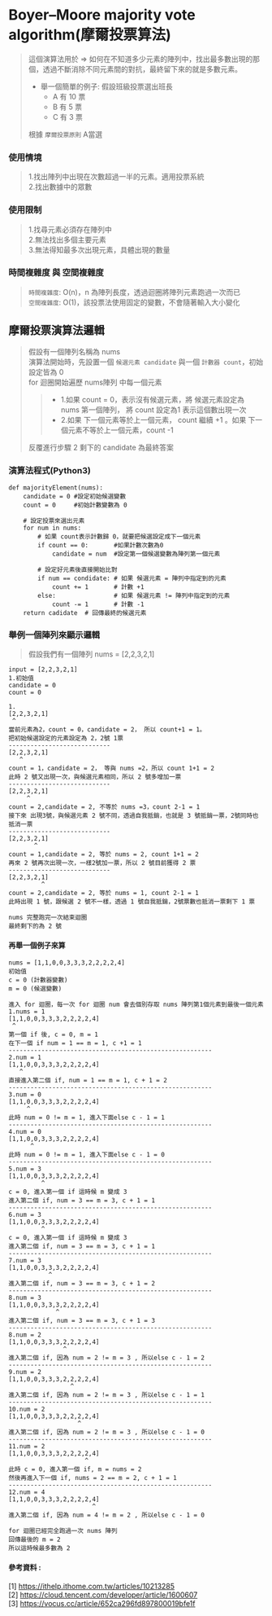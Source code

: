 # Boyer–Moore majority vote algorithm(摩爾投票算法)
> 這個演算法用於 => 如何在不知道多少元素的陣列中，找出最多數出現的那個，透過不斷消除不同元素間的對抗，最終留下來的就是多數元素。
> * 舉一個簡單的例子:  假設班級投票選出班長
>   * A 有 10 票  
>   * B 有 5 票  
>   * C 有 3 票  
>     
> 根據 ```摩爾投票原則``` A當選  

### 使用情境  
> 1.找出陣列中出現在次數超過一半的元素。適用投票系統  
> 2.找出數據中的眾數  

### 使用限制  
> 1.找尋元素必須存在陣列中    
> 2.無法找出多個主要元素    
> 3.無法得知最多次出現元素，具體出現的數量    

### 時間複雜度 與 空間複雜度
> ```時間複雜度```: O(n)，n 為陣列長度，透過迴圈將陣列元素跑過一次而已  
> ```空間複雜度```: O(1)，該投票法使用固定的變數，不會隨著輸入大小變化  
> 
## 摩爾投票演算法邏輯
> 假設有一個陣列名稱為 nums  
> 演算法開始時，先設置一個 ```候選元素 candidate``` 與一個 ```計數器 count```，初始設定皆為 0  
> for 迴圈開始遍歷 nums陣列 中每一個元素  
> > * 1.如果 count = 0，表示沒有候選元素，將 候選元素設定為 nums 第一個陣列， 將 count 設定為1 表示這個數出現一次
> > * 2.如果 下一個元素等於上一個元素， count 繼續 +1 。如果 下一個元素不等於上一個元素，count -1   
>
>反覆進行步驟 2 剩下的 candidate 為最終答案

### 演算法程式(Python3)
```
def majorityElement(nums):
    candidate = 0 #設定初始候選變數
    count = 0     #初始計數變數為 0

    # 設定投票來選出元素
    for num in nums:
        # 如果 count表示計數歸 0，就要把候選設定成下一個元素
        if count == 0:       #如果計數次數為0
            candidate = num  #設定第一個候選變數為陣列第一個元素

        # 設定好元素後直接開始比對 
        if num == condidate: # 如果 候選元素 = 陣列中指定到的元素
            count += 1       # 計數 +1
        else:                # 如果 候選元素 != 陣列中指定到的元素
            count -= 1       # 計數 -1
    return cadidate  # 回傳最終的候選元素  
```

### 舉例一個陣列來顯示邏輯
> 假設我們有一個陣列 nums = [2,2,3,2,1]
```
input = [2,2,3,2,1]
1.初始值
candidate = 0 
count = 0  

1.
[2,2,3,2,1]
 ^
當前元素為2，count = 0，candidate = 2， 所以 count+1 = 1。
把初始候選設定的元素設定為 2，2號 1票
----------------------------
[2,2,3,2,1]
   ^
count = 1，candidate = 2， 等與 nums =2，所以 count 1+1 = 2
此時 2 號又出現一次，與候選元素相同，所以 2 號多增加一票
----------------------------
[2,2,3,2,1]
     ^
count = 2,candidate = 2, 不等於 nums =3，count 2-1 = 1
接下來 出現3號，與候選元素 2 號不同，透過自我抵銷，也就是 3 號抵銷一票，2號同時也抵消一票
----------------------------
[2,2,3,2,1]
       ^
count = 1,candidate = 2, 等於 nums = 2, count 1+1 = 2
再來 2 號再次出現一次，一樣2號加一票，所以 2 號目前獲得 2 票
----------------------------
[2,2,3,2,1]
         ^
count = 2,candidate = 2, 等於 nums = 1, count 2-1 = 1
此時出現 1 號，跟候選 2 號不一樣，透過 1 號自我抵銷，2號票數也抵消一票剩下 1 票

nums 完整跑完一次結束迴圈
最終剩下的為 2 號
```
#### 再舉一個例子來算
```
nums = [1,1,0,0,3,3,3,2,2,2,2,4]
初始值
c = 0 (計數器變數)
m = 0 (候選變數)

進入 for 迴圈，每一次 for 迴圈 num 會去個別存取 nums 陣列第1個元素到最後一個元素
1.nums = 1
[1,1,0,0,3,3,3,2,2,2,2,4]
 ^
第一個 if 後, c = 0, m = 1
在下一個 if num = 1 == m = 1, c +1 = 1
--------------------------------------------------------
2.num = 1
[1,1,0,0,3,3,3,2,2,2,2,4]
   ^
直接進入第二個 if, num = 1 == m = 1, c + 1 = 2
--------------------------------------------------------
3.num = 0
[1,1,0,0,3,3,3,2,2,2,2,4]
     ^
此時 num = 0 != m = 1, 進入下面else c - 1 = 1
--------------------------------------------------------
4.num = 0
[1,1,0,0,3,3,3,2,2,2,2,4]
      ^
此時 num = 0 != m = 1, 進入下面else c - 1 = 0
--------------------------------------------------------
5.num = 3
[1,1,0,0,3,3,3,2,2,2,2,4]
         ^
c = 0, 進入第一個 if 這時候 m 變成 3
進入第二個 if, num = 3 == m = 3, c + 1 = 1
--------------------------------------------------------
6.num = 3
[1,1,0,0,3,3,3,2,2,2,2,4]
         ^
c = 0, 進入第一個 if 這時候 m 變成 3
進入第二個 if, num = 3 == m = 3, c + 1 = 1
--------------------------------------------------------
7.num = 3
[1,1,0,0,3,3,3,2,2,2,2,4]
           ^
進入第二個 if, num = 3 == m = 3, c + 1 = 2
--------------------------------------------------------
8.num = 3
[1,1,0,0,3,3,3,2,2,2,2,4]
             ^
進入第二個 if, num = 3 == m = 3, c + 1 = 3
--------------------------------------------------------
8.num = 2
[1,1,0,0,3,3,3,2,2,2,2,4]
               ^
進入第二個 if, 因為 num = 2 != m = 3 , 所以else c - 1 = 2
--------------------------------------------------------
9.num = 2
[1,1,0,0,3,3,3,2,2,2,2,4]
                 ^
進入第二個 if, 因為 num = 2 != m = 3 , 所以else c - 1 = 1
--------------------------------------------------------
10.num = 2
[1,1,0,0,3,3,3,2,2,2,2,4]
                   ^
進入第二個 if, 因為 num = 2 != m = 3 , 所以else c - 1 = 0
--------------------------------------------------------
11.num = 2
[1,1,0,0,3,3,3,2,2,2,2,4]
                     ^
此時 c = 0, 進入第一個 if, m = nums = 2
然後再進入下一個 if, nums = 2 == m = 2, c + 1 = 1
--------------------------------------------------------
12.num = 4
[1,1,0,0,3,3,3,2,2,2,2,4]
                       ^
進入第二個 if, 因為 num = 4 != m = 2 , 所以else c - 1 = 0

for 迴圈已經完全跑過一次 nums 陣列
回傳最後的 m = 2
所以這時候最多數為 2
```

#### 參考資料 :  
[1] https://ithelp.ithome.com.tw/articles/10213285  
[2] https://cloud.tencent.com/developer/article/1600607  
[3] https://vocus.cc/article/652ca296fd897800019bfe1f
